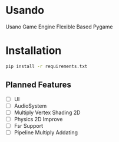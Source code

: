 # Usando
Usano Game Engine Flexible Based Pygame 

# Installation 
```sh
pip install -r requirements.txt 
```
## Planned Features 
- [ ] UI 
- [ ] AudioSystem
- [ ] Multiply Vertex Shading 2D
- [ ] Physics 2D Improve
- [ ] Fsr Support 
- [ ] Pipeline Multiply Addating 
